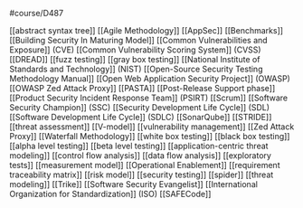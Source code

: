 #course/D487 

[[abstract syntax tree]]
[[Agile Methodology]]
[[AppSec]]
[[Benchmarks]]
[[Building Security In Maturing Model]]
[[Common Vulnerabilities and Exposure]] (CVE)
[[Common Vulnerability Scoring System]] (CVSS)
[[DREAD]]
[[fuzz testing]]
[[gray box testing]]
[[National Institute of Standards and Technology]] (NIST)
[[Open-Source Security Testing Methodology Manual]]
[[Open Web Application Security Project]] (OWASP)
[[OWASP Zed Attack Proxy]]
[[PASTA]]
[[Post-Release Support phase]]
[[Product Security Incident Response Team]] (PSIRT)
[[Scrum]]
[[Software Security Champion]] (SSC)
[[Security Development Life Cycle]] (SDL)
[[Software Development Life Cycle]] (SDLC)
[[SonarQube]]
[[STRIDE]]
[[threat assessment]]
[[V-model]]
[[vulnerability management]]
[[Zed Attack Proxy]]
[[Waterfall Methodology]]
[[white box testing]]
[[black box testing]]
[[alpha level testing]]
[[beta level testing]]
[[application-centric threat modeling]]
[[control flow analysis]]
[[data flow analysis]]
[[exploratory tests]]
[[measurement model]]
[[Operational Enablement]]
[[requirement traceability matrix]]
[[risk model]]
[[security testing]]
[[spider]]
[[threat modeling]]
[[Trike]]
[[Software Security Evangelist]]
[[International Organization for Standardization]] (ISO)
[[SAFECode]]

